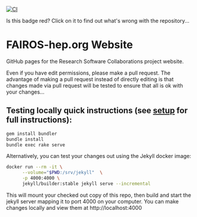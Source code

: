 [![CI](https://github.com/research-software-collaborations/research-software-collaborations.github.io/actions/workflows/deploy.yml/badge.svg)](https://github.com/research-software-collaborations/research-software-collaborations.github.io/actions/workflows/deploy.yml)

Is this badge red? Click on it to find out what's wrong with the repository...

# FAIROS-hep.org Website

GitHub pages for the Research Software Collaborations project website.

Even if you have edit permissions, please make a pull request. The advantage of
making a pull request instead of directly editing is that changes made via pull
request will be tested to ensure that all is ok with your changes...

## Testing locally quick instructions (see [setup](https://iris-hep.org/docs/webdev) for full instructions):

```bash
gem install bundler
bundle install
bundle exec rake serve
```

Alternatively, you can test your changes out using the Jekyll docker image:
```bash
docker run --rm -it \
      --volume="$PWD:/srv/jekyll"  \
      -p 4000:4000 \
      jekyll/builder:stable jekyll serve --incremental
```
This will mount your checked out copy of this repo, then build and start the
jekyll server mapping it to port 4000 on your computer. You can make changes
locally and view them at http://localhost:4000
